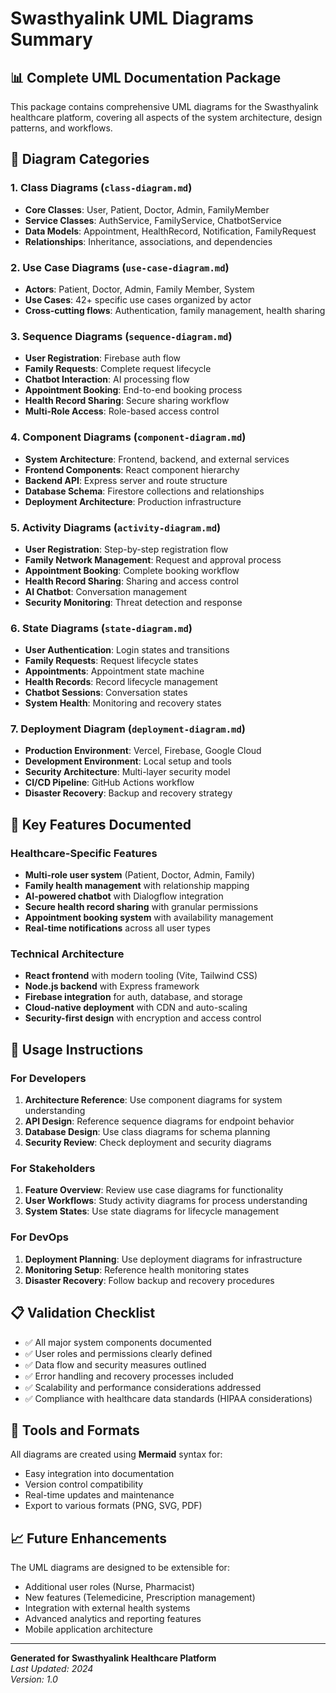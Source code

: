 # Swasthyalink UML Diagrams Summary

## 📊 Complete UML Documentation Package

This package contains comprehensive UML diagrams for the Swasthyalink healthcare platform, covering all aspects of the system architecture, design patterns, and workflows.

## 📁 Diagram Categories

### 1. **Class Diagrams** (`class-diagram.md`)
- **Core Classes**: User, Patient, Doctor, Admin, FamilyMember
- **Service Classes**: AuthService, FamilyService, ChatbotService
- **Data Models**: Appointment, HealthRecord, Notification, FamilyRequest
- **Relationships**: Inheritance, associations, and dependencies

### 2. **Use Case Diagrams** (`use-case-diagram.md`)
- **Actors**: Patient, Doctor, Admin, Family Member, System
- **Use Cases**: 42+ specific use cases organized by actor
- **Cross-cutting flows**: Authentication, family management, health sharing

### 3. **Sequence Diagrams** (`sequence-diagram.md`)
- **User Registration**: Firebase auth flow
- **Family Requests**: Complete request lifecycle
- **Chatbot Interaction**: AI processing flow
- **Appointment Booking**: End-to-end booking process
- **Health Record Sharing**: Secure sharing workflow
- **Multi-Role Access**: Role-based access control

### 4. **Component Diagrams** (`component-diagram.md`)
- **System Architecture**: Frontend, backend, and external services
- **Frontend Components**: React component hierarchy
- **Backend API**: Express server and route structure
- **Database Schema**: Firestore collections and relationships
- **Deployment Architecture**: Production infrastructure

### 5. **Activity Diagrams** (`activity-diagram.md`)
- **User Registration**: Step-by-step registration flow
- **Family Network Management**: Request and approval process
- **Appointment Booking**: Complete booking workflow
- **Health Record Sharing**: Sharing and access control
- **AI Chatbot**: Conversation management
- **Security Monitoring**: Threat detection and response

### 6. **State Diagrams** (`state-diagram.md`)
- **User Authentication**: Login states and transitions
- **Family Requests**: Request lifecycle states
- **Appointments**: Appointment state machine
- **Health Records**: Record lifecycle management
- **Chatbot Sessions**: Conversation states
- **System Health**: Monitoring and recovery states

### 7. **Deployment Diagram** (`deployment-diagram.md`)
- **Production Environment**: Vercel, Firebase, Google Cloud
- **Development Environment**: Local setup and tools
- **Security Architecture**: Multi-layer security model
- **CI/CD Pipeline**: GitHub Actions workflow
- **Disaster Recovery**: Backup and recovery strategy

## 🎯 Key Features Documented

### Healthcare-Specific Features
- **Multi-role user system** (Patient, Doctor, Admin, Family)
- **Family health management** with relationship mapping
- **AI-powered chatbot** with Dialogflow integration
- **Secure health record sharing** with granular permissions
- **Appointment booking system** with availability management
- **Real-time notifications** across all user types

### Technical Architecture
- **React frontend** with modern tooling (Vite, Tailwind CSS)
- **Node.js backend** with Express framework
- **Firebase integration** for auth, database, and storage
- **Cloud-native deployment** with CDN and auto-scaling
- **Security-first design** with encryption and access control

## 🚀 Usage Instructions

### For Developers
1. **Architecture Reference**: Use component diagrams for system understanding
2. **API Design**: Reference sequence diagrams for endpoint behavior
3. **Database Design**: Use class diagrams for schema planning
4. **Security Review**: Check deployment and security diagrams

### For Stakeholders
1. **Feature Overview**: Review use case diagrams for functionality
2. **User Workflows**: Study activity diagrams for process understanding
3. **System States**: Use state diagrams for lifecycle management

### For DevOps
1. **Deployment Planning**: Use deployment diagrams for infrastructure
2. **Monitoring Setup**: Reference health monitoring states
3. **Disaster Recovery**: Follow backup and recovery procedures

## 📋 Validation Checklist

- ✅ All major system components documented
- ✅ User roles and permissions clearly defined
- ✅ Data flow and security measures outlined
- ✅ Error handling and recovery processes included
- ✅ Scalability and performance considerations addressed
- ✅ Compliance with healthcare data standards (HIPAA considerations)

## 🔧 Tools and Formats

All diagrams are created using **Mermaid** syntax for:
- Easy integration into documentation
- Version control compatibility
- Real-time updates and maintenance
- Export to various formats (PNG, SVG, PDF)

## 📈 Future Enhancements

The UML diagrams are designed to be extensible for:
- Additional user roles (Nurse, Pharmacist)
- New features (Telemedicine, Prescription management)
- Integration with external health systems
- Advanced analytics and reporting features
- Mobile application architecture

---

**Generated for Swasthyalink Healthcare Platform**  
*Last Updated: 2024*  
*Version: 1.0*
